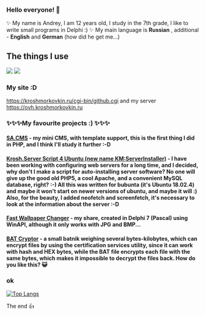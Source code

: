 ### Hello everyone! 👋

✨ My name is Andrey, I am 12 years old, I study in the 7th grade, I like to write small programs in Delphi :) ✨ 
My main language is **Russian** , additional - **English** and **German** (how did he get me...)

## The things I use

<img src="https://img.shields.io/badge/My%20Windows-7%20Enterprise%20x64%20&%20Windows%20Vista%20Ultimate%20x64-informational?logo=windows&style=plastic"> <img src="https://img.shields.io/badge/IDE-Sublime%20Text%202-black?style=plastic&logo=sublimetext"><a href="https://sublimetext.com"></img></a>

### My site :D
https://kroshmorkovkin.ru/cgi-bin/github.cgi
and my server https://ovh.kroshmorkovkin.ru

### ✨✨✨My favourite projects :) ✨✨✨

#### [SA.CMS](https://github.com/kroshmorkovkin/sacms) - my mini CMS, with template support, this is the first thing I did in PHP, and I think I'll study it further :-D
#### [Krosh.Server Script 4 Ubuntu (new name KM:ServerInstaller)](https://github.com/kroshmorkovkin/KroshServerScript-4-Ubuntu) - I have been working with configuring web servers for a long time, and I decided, why don't I make a script for auto-installing server software? No one will give up the good old PHP5, a cool Apache, and a convenient MySQL database, right? :-) All this was written for bubunta (it's Ubuntu 18.02.4) and maybe it won't start on newer versions of ubuntu, and maybe it will :) Also, for the beauty, I added neofetch and screenfetch, it's necessary to look at the information about the server :-D
#### [Fast Wallpaper Changer](https://github.com/kroshmorkovkin/FastWallpaperChanger) - my share, created in Delphi 7 (Pascal) using WinAPI, although it only works with JPG and BMP...
#### [BAT Cryptor](https://github.com/kroshmorkovkin/bat-cryptor) - a small batnik weighing several bytes-kilobytes, which can encrypt files by using the certification services utility, since it can work with hash and HEX bytes, while the BAT file encrypts each file with the same bytes, which makes it impossible to decrypt the files back. How do you like this? 😺

### ok
[![Top Langs](https://github-readme-stats.vercel.app/api/top-langs/?username=kroshmorkovkin&layout=compact)](https://github.com/anuraghazra/github-readme-stats)

The end 👍
